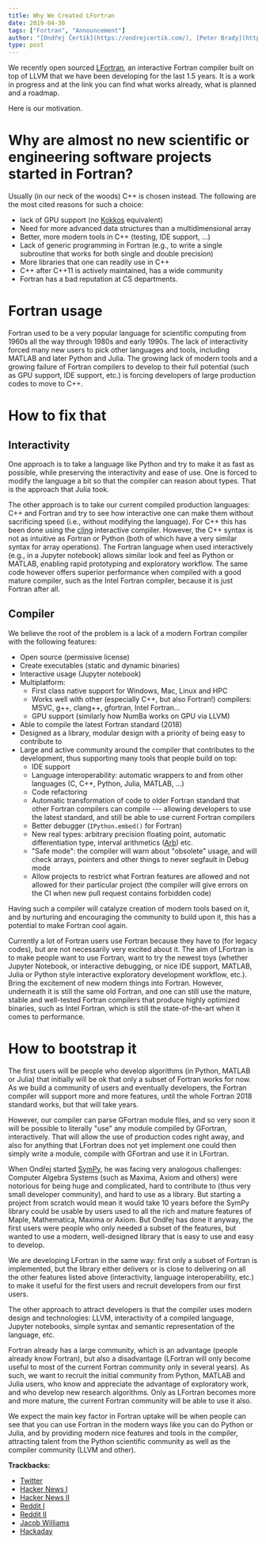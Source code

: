 ```yaml
---
title: Why We Created LFortran
date: 2019-04-30
tags: ["Fortran", "Announcement"]
author: "[Ondřej Čertík](https://ondrejcertik.com/), [Peter Brady](https://github.com/pbrady), [Pieter Swart](https://cnls.lanl.gov/External/people/Pieter_Swart.php)"
type: post
---
```


We recently open sourced [LFortran], an interactive Fortran compiler built on
top of LLVM that we have been developing for the last 1.5 years. It is a work
in progress and at the link you can find what works already, what is planned
and a roadmap.

Here is our motivation.


# Why are almost no new scientific or engineering software projects started in Fortran?

Usually (in our neck of the woods) C++ is chosen instead. The following are the
most cited reasons for such a choice:

* lack of GPU support (no [Kokkos] equivalent)
* Need for more advanced data structures than a multidimensional array
* Better, more modern tools in C++ (testing, IDE support, ...)
* Lack of generic programming in Fortran (e.g., to write a single subroutine
  that works for both single and double precision)
* More libraries that one can readily use in C++
* C++ after C++11 is actively maintained, has a wide community
* Fortran has a bad reputation at CS departments.


# Fortran usage

Fortran used to be a very popular language for scientific computing from 1960s
all the way through 1980s and early 1990s. The lack of interactivity forced
many new users to pick other languages and tools, including MATLAB and later
Python and Julia. The growing lack of modern tools and a growing failure of
Fortran compilers to develop to their full potential (such as GPU support, IDE
support, etc.) is forcing developers of large production codes to move to C++.


# How to fix that

## Interactivity

One approach is to take a language like Python and try to make it as fast as
possible, while preserving the interactivity and ease of use. One is forced to
modify the language a bit so that the compiler can reason about types. That is
the approach that Julia took.

The other approach is to take our current compiled production languages: C++
and Fortran and try to see how interactive one can make them without
sacrificing speed (i.e., without modifying the language). For C++ this has been
done using the [cling] interactive compiler. However, the C++ syntax is not as
intuitive as Fortran or Python (both of which have a very similar syntax for
array operations). The Fortran language when used interactively (e.g., in a
Jupyter notebook) allows similar look and feel as Python or MATLAB, enabling
rapid prototyping and exploratory workflow. The same code however offers
superior performance when compiled with a good mature compiler, such as the
Intel Fortran compiler, because it is just Fortran after all.


## Compiler

We believe the root of the problem is a lack of a modern Fortran compiler with
the following features:

* Open source (permissive license)
* Create executables (static and dynamic binaries)
* Interactive usage (Jupyter notebook)
* Multiplatform:
  * First class native support for Windows, Mac, Linux and HPC
  * Works well with other (especially C++, but also Fortran!) compilers: MSVC,
    g++, clang++, gfortran, Intel Fortran...
  * GPU support (similarly how NumBa works on GPU via LLVM)
* Able to compile the latest Fortran standard (2018)
* Designed as a library, modular design with a priority of being easy to
  contribute to
* Large and active community around the compiler that contributes to the
  development, thus supporting many tools that people build on top:
  * IDE support
  * Language interoperability: automatic wrappers to and from other languages
    (C, C++, Python, Julia, MATLAB, ...)
  * Code refactoring
  * Automatic transformation of code to older Fortran standard that other
    Fortran compilers can compile --- allowing developers to use the latest
    standard, and still be able to use current Fortran compilers
  * Better debugger (`IPython.embed()` for Fortran)
  * New real types: arbitrary precision floating point, automatic
    differentiation type, interval arithmetics ([Arb]) etc.
  * "Safe mode": the compiler will warn about "obsolete" usage, and will check
    arrays, pointers and other things to never segfault in Debug mode
  * Allow projects to restrict what Fortran features are allowed and not
    allowed for their particular project (the compiler will give errors on the
    CI when new pull request contains forbidden code)

Having such a compiler will catalyze creation of modern tools based on it, and
by nurturing and encouraging the community to build upon it, this has a
potential to make Fortran cool again.

Currently a lot of Fortran users use Fortran because they have to (for legacy
codes), but are not necessarily very excited about it. The aim of LFortran is
to make people want to use Fortran, want to try the newest toys (whether
Jupyter Notebook, or interactive debugging, or nice IDE support, MATLAB, Julia
or Python style interactive exploratory development workflow, etc.). Bring the
excitement of new modern things into Fortran. However, underneath it is still
the same old Fortran, and one can still use the mature, stable and well-tested
Fortran compilers that produce highly optimized binaries, such as Intel
Fortran, which is still the state-of-the-art when it comes to performance.


# How to bootstrap it

The first users will be people who develop algorithms (in Python, MATLAB or
Julia) that initially will be ok that only a subset of Fortran works for now.
As we build a community of users and eventually developers, the Fortran
compiler will support more and more features, until the whole Fortran 2018
standard works, but that will take years.

However, our compiler can parse GFortran module files, and so very soon it will
be possible to literally "use" any module compiled by GFortran, interactively.
That will allow the use of production codes right away, and also for anything
that LFortran does not yet implement one could then simply write a module,
compile with GFortran and use it in LFortran.

When Ondřej started [SymPy], he was facing very analogous challenges: Computer
Algebra Systems (such as Maxima, Axiom and others) were notorious for being
huge and complicated, hard to contribute to (thus very small developer
community), and hard to use as a library. But starting a project from scratch
would mean it would take 10 years before the SymPy library could be usable by
users used to all the rich and mature features of Maple, Mathematica, Maxima or
Axiom. But Ondřej has done it anyway, the first users were people who only
needed a subset of the features, but wanted to use a modern, well-designed
library that is easy to use and easy to develop.

We are developing LFortran in the same way: first only a subset of Fortran is
implemented, but the library either delivers or is close to delivering on all
the other features listed above (interactivity, language interoperability,
etc.) to make it useful for the first users and recruit developers from our
first users.

The other approach to attract developers is that the compiler uses modern
design and technologies: LLVM, interactivity of a compiled language, Jupyter
notebooks, simple syntax and semantic representation of the language, etc.

Fortran already has a large community, which is an advantage (people already
know Fortran), but also a disadvantage (LFortran will only become useful to
most of the current Fortran community only in several years). As such, we want
to recruit the initial community from Python, MATLAB and Julia users, who know
and appreciate the advantage of exploratory work, and who develop new research
algorithms. Only as LFortran becomes more and more mature, the current Fortran
community will be able to use it also.

We expect the main key factor in Fortran uptake will be when people can see
that you can use Fortran in the modern ways like you can do Python or Julia,
and by providing modern nice features and tools in the compiler, attracting
talent from the Python scientific community as well as the compiler community
(LLVM and other).


**Trackbacks:**

* [Twitter](https://twitter.com/OndrejCertik/status/1123238987643047936)
* [Hacker News I](https://news.ycombinator.com/item?id=19795262)
* [Hacker News II](https://news.ycombinator.com/item?id=19788526)
* [Reddit I](https://www.reddit.com/r/fortran/comments/bjbkc7/why_we_created_lfortran_interactive_fortran/)
* [Reddit II](https://www.reddit.com/r/programming/comments/bjayc0/why_we_created_lfortran_interactive_fortran/)
* [Jacob Williams](http://degenerateconic.com/fortran-and-llvm/)
* [Hackaday](https://hackaday.com/2019/05/03/fortran-goes-interactive/)

[LFortran]: https://lfortran.org/ "LFortran Webpage"
[cling]: https://github.com/root-project/cling
[Kokkos]: https://github.com/kokkos/kokkos
[Arb]: http://arblib.org/
[SymPy]: https://sympy.org/

<!-- LA-UR-19-23884 -->
